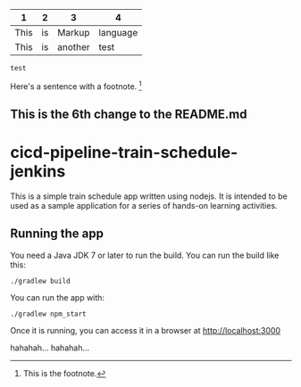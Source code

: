  | 1 | 2 | 3 | 4 |
 |---|---|---|---|
 |This | is | Markup | language |
 |This | is | another| test|

```
test
```

Here's a sentence with a footnote. [^1]

[^1]: This is the footnote.

## This is the 6th change to the README.md

# cicd-pipeline-train-schedule-jenkins

This is a simple train schedule app written using nodejs. It is intended to be used as a sample application for a series of hands-on learning activities.

## Running the app

You need a Java JDK 7 or later to run the build. You can run the build like this:

    ./gradlew build

You can run the app with:

    ./gradlew npm_start

Once it is running, you can access it in a browser at [http://localhost:3000](http://localhost:3000)

hahahah... hahahah...
